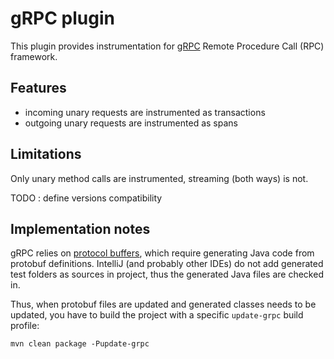 # gRPC plugin

This plugin provides instrumentation for [gRPC](https://grpc.io/) Remote Procedure Call (RPC) framework.

## Features
- incoming unary requests are instrumented as transactions
- outgoing unary requests are instrumented as spans

## Limitations

Only unary method calls are instrumented, streaming (both ways) is not.

TODO : define versions compatibility

## Implementation notes

gRPC relies on [protocol buffers](https://developers.google.com/protocol-buffers), which require generating Java code from
protobuf definitions. IntelliJ (and probably other IDEs) do not add generated test folders as sources in project, thus
the generated Java files are checked in.

Thus, when protobuf files are updated and generated classes needs to be updated, you have to build the project with a specific
`update-grpc` build profile:

```shell script
mvn clean package -Pupdate-grpc
```
